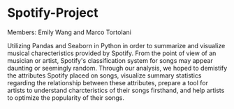 # Spotify-Project
Members: Emily Wang and Marco Tortolani

Utilizing Pandas and Seaborn in Python in order to summarize and visualize musical charecteristics provided by Spotify. From the point of view of an musician or artist, Spotify's classification system for songs may appear daunting or seemingly random. Through our analysis, we hoped to demistify the attributes Spotify placed on songs, visualize summary statistics regarding the relationship between these attributes, prepare a tool for artists to understand charcteristics of their songs firsthand, and help artists to optimize the popularity of their songs.
